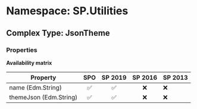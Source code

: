 # Namespace: SP.Utilities

## Complex Type: JsonTheme

### Properties

**Availability matrix**

Property | SPO | SP 2019 | SP 2016 | SP 2013
----------|:---:|:-------:|:-------:|:-------
name (Edm.String) | ✅ | ✅ | ❌ | ❌
themeJson (Edm.String) | ✅ | ✅ | ❌ | ❌

